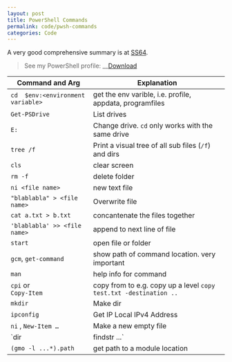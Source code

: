 ```yaml
---
layout: post
title: PowerShell Commands
permalink: code/pwsh-commands
categories: Code
---
```


A very good comprehensive summary is at [SS64](https://ss64.com/ps/).

> See my PowerShell profile: __[Download](../../../assets/pwsh.ps1)

Command and Arg | Explanation
-|-
`cd  $env:<environment variable>`| get the env varible, i.e. profile, appdata, programfiles
`Get-PSDrive` | List drives
`E:` | Change drive. `cd` only works with the same drive
`tree /f` | Print a visual tree of all sub files (`/f`) and dirs 
`cls` | clear screen
`rm -f` | delete folder
`ni <file name> `| new text file
`"blablabla" > <file name>`  | Overwrite file
`cat a.txt > b.txt` | concantenate the files together
`'blablabla' >> <file name>` | append to next line of file
`start` | open file or folder
`gcm`, `get-command` | show path of command location. very important
 `man `|  help info for command
 `cpi` or<br>`Copy-Item` | copy from to e.g. copy up a level `copy  test.txt -destination ..`
`mkdir` | Make dir
`ipconfig`| Get IP Local IPv4 Address
 `ni` , `New-Item …`| Make a new empty file
`dir | findstr ...`  | search the current dir for the string '...'
`(gmo -l ...*).path` | get path to a module location







